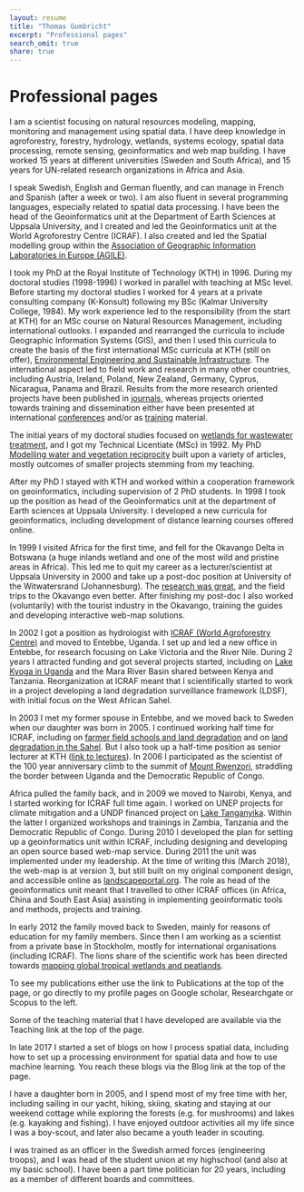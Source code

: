 ```yaml
---
layout: resume
title: "Thomas Gumbricht"
excerpt: "Professional pages"
search_omit: true
share: true
---
```


<h1 class='foot-description'>Professional pages</h1>

I am a scientist focusing on natural resources modeling, mapping, monitoring and management using spatial data. I have deep knowledge in agroforestry, forestry, hydrology, wetlands, systems ecology, spatial data processing, remote sensing, geoinformatics and web map building. I have worked 15 years at different universities (Sweden and South Africa), and 15 years for UN-related research organizations in Africa and Asia.

I speak Swedish, English and German fluently, and can manage in French and Spanish (after a week or two). I am also fluent in several programming languages, especially related to spatial data processing. I have been the head of the Geoinformatics unit at the Department of Earth Sciences at Uppsala University, and I created and led the Geoinformatics unit at the World Agroforestry Centre (ICRAF). I also created and led the Spatial modelling group within the [Association of Geographic Information Laboratories in Europe (AGILE)](https://agile-online.org).

I took my PhD at the Royal Institute of Technology (KTH) in 1996. During my doctoral studies (1998-1996) I worked in parallel with teaching at MSc level. Before starting my doctoral studies I worked for 4 years at a private consulting company (K-Konsult) following my BSc (Kalmar University College, 1984). My work experience led to the responsibility (from the start at KTH) for an MSc course on Natural Resources Management, including international outlooks. I expanded and rearranged the curricula to include Geographic Information Systems (GIS), and then I used this curricula to create the basis of the first international MSc curricula at KTH (still on offer), [Environmental Engineering and Sustainable Infrastructure](https://www.kth.se/en/studies/master/environmental-engineering-sustainable-infrastructure/description-1.8021). The international aspect led to field work and research in many other countries, including Austria, Ireland, Poland, New Zealand, Germany, Cyprus, Nicaragua, Panama and Brazil. Results from the more research oriented projects have been published in [journals](kthinternational/index#journal-articles), whereas projects oriented towards training and dissemination either have been presented at international [conferences](kthinternational/index#conference-proceedings) and/or as [training](kthinternational/index#training) material.

The initial years of my doctoral studies focused on [wetlands for wastewater treatment](../snogerod/), and I got my  Technical Licentiate (MSc) in 1992. My PhD [Modelling water and vegetation reciprocity](/phd/index.html) built upon a variety of articles, mostly outcomes of smaller projects stemming from my teaching.

After my PhD I stayed with KTH and worked within a cooperation framework on geoinformatics, including supervision of 2 PhD students. In 1998 I took up the position as head of the Geoinformatics unit at the department of Earth sciences at Uppsala University. I developed a new curricula for geoinformatics, including development of distance learning courses offered online.

In 1999 I visited Africa for the first time, and fell for the Okavango Delta in Botswana (a huge inlands wetland and one of the most wild and pristine areas in Africa). This led me to quit my career as a lecturer/scientist at Uppsala University in 2000 and take up a post-doc position at University of the Witwatersrand (Johannesburg). The [research was great](../okavango/), and the field trips to the Okavango even better. After finishing my post-doc I also worked (voluntarily) with the tourist industry in the Okavango, training the guides and developing interactive web-map solutions.

In 2002 I got a position as hydrologist with [ICRAF (World Agroforestry Centre)](http://www.worldagroforestry.org/) and moved to Entebbe, Uganda. I set up and led a new office in Entebbe, for research focusing on Lake Victoria and the River Nile. During 2 years I attracted funding and got several projects started, including on [Lake Kyoga in Uganda](../lakekypga) and the Mara River Basin shared between Kenya and Tanzania. Reorganization at ICRAF meant that I scientifically started to work in a project developing a land degradation surveillance framework (LDSF), with initial focus on the West African Sahel.

In 2003 I met my former spouse in Entebbe, and we moved back to Sweden when our daughter was born in 2005. I continued working half time for ICRAF, including on [farmer field schools and land degradation](kenya-ffs) and on [land degradation in the Sahel](../sahel/). But I also took up a half-time position as senior lecturer at KTH ([link to lectures](../lecture/)). In 2006 I participated as the scientist of the 100 year anniversary climb to the summit of [Mount Rwenzori](../rwenzori), straddling the border between Uganda and the Democratic Republic of Congo.

Africa pulled the family back, and in 2009 we moved to Nairobi, Kenya, and I started working for ICRAF full time again. I worked on UNEP projects for climate mitigation and a UNDP financed project on [Lake Tanganyika](../tanganyika). Within the latter I organized workshops and trainings in Zambia, Tanzania and the Democratic Republic of Congo. During 2010 I developed the plan for setting up a geoinformatics unit within ICRAF, including designing and developing an open source based web-map service. During 2011 the unit was implemented under my leadership. At the time of writing this (March 2018), the web-map is at version 3, but still built on my original component design, and accessible online as [landscapeportal.org](http://landscapeportal.org). The role as head of the geoinformatics unit meant that I travelled to other ICRAF offices (in Africa, China and South East Asia) assisting in implementing geoinformatic tools and methods, projects and training.

In early 2012 the family moved back to Sweden, mainly for reasons of education for my family members. Since then I am working as a scientist from a private base in Stockholm, mostly for international organisations (including ICRAF). The lions share of the scientific work has been directed towards [mapping global tropical wetlands and peatlands](../swamp).

To see my publications either use the link to Publications at the top of the page, or go directly to my profile pages on Google scholar, Researchgate or Scopus to the left.

Some of the teaching material that I have developed are available via the Teaching link at the top of the page.

In late 2017 I started a set of blogs on how I process spatial data, including how to set up a processing environment for spatial data and how to use machine learning. You reach these blogs via the Blog link at the top of the page.

I have a daughter born in 2005, and I spend most of my free time with her, including sailing in our yacht, hiking, skiing, skating and staying at our weekend cottage while exploring the forests (e.g. for mushrooms) and lakes (e.g. kayaking and fishing). I have enjoyed outdoor activities all my life since I was a boy-scout, and later also became a youth leader in scouting.

I was trained as an officer in the Swedish armed forces (engineering troops), and I was head of the student union at my highschool (and also at my basic school). I have been a part time politician for 20 years, including as a member of different boards and committees.
